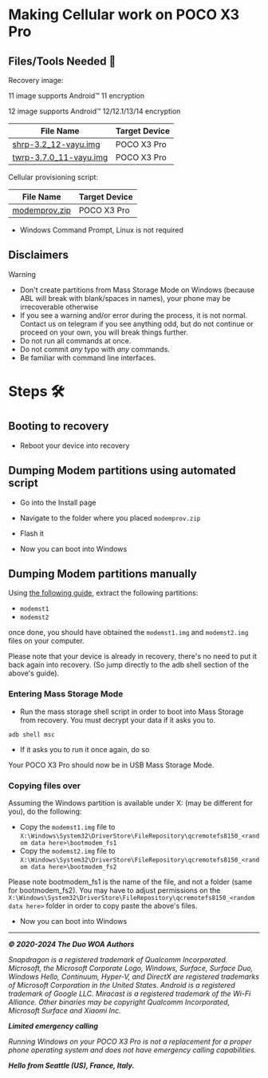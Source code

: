 # Making Cellular work on POCO X3 Pro

## Files/Tools Needed 📃

Recovery image:

11 image supports Android™ 11 encryption

12 image supports Android™ 12/12.1/13/14 encryption

| File Name                                       | Target Device         |
|-------------------------------------------------|-----------------------|
| [shrp-3.2_12-vayu.img](https://github.com/woa-vayu-archive/Port-Windows-11-POCO-X3-Pro/releases/download/Recoveries/shrp-3.2_12-vayu.img) | POCO X3 Pro |
| [twrp-3.7.0_11-vayu.img](https://github.com/woa-vayu-archive/Port-Windows-11-POCO-X3-Pro/releases/download/Recoveries/twrp-3.7.0_11-vayu.img) | POCO X3 Pro |

Cellular provisioning script:

| File Name                                       | Target Device         |
|-------------------------------------------------|-----------------------|
| [modemprov.zip](https://github.com/woa-vayu-archive/Port-Windows-11-POCO-X3-Pro/raw/main/Files/modemprov.zip) | POCO X3 Pro |

- Windows Command Prompt, Linux is not required

## Disclaimers

> [!WARNING]
> - Don't create partitions from Mass Storage Mode on Windows (because ABL will break with blank/spaces in names), your phone may be irrecoverable otherwise
> - If you see a warning and/or error during the process, it is not normal. Contact us on telegram if you see anything odd, but do not continue or proceed on your own, you will break things further.
> - Do not run all commands at once.
> - Do not commit *any* typo with *any* commands.
> - Be familiar with command line interfaces.

# Steps 🛠️

## Booting to recovery

- Reboot your device into recovery

## Dumping Modem partitions using automated script

- Go into the Install page

- Navigate to the folder where you placed ```modemprov.zip```


- Flash it

- Now you can boot into Windows

## Dumping Modem partitions manually

Using [the following guide](/Other-en/ExtractingPartitions.md), extract the following partitions:

- ```modemst1```
- ```modemst2```

once done, you should have obtained the ```modemst1.img``` and ```modemst2.img``` files on your computer.

Please note that your device is already in recovery, there's no need to put it back again into recovery. (So jump directly to the adb shell section of the above's guide).

### Entering Mass Storage Mode

- Run the mass storage shell script in order to boot into Mass Storage from recovery. You must decrypt your data if it asks you to.

```batch
adb shell msc
```

- If it asks you to run it once again, do so

Your POCO X3 Pro should now be in USB Mass Storage Mode.

### Copying files over

Assuming the Windows partition is available under X: (may be different for you), do the following:

- Copy the ```modemst1.img``` file to ```X:\Windows\System32\DriverStore\FileRepository\qcremotefs8150_<random data here>\bootmodem_fs1```
- Copy the ```modemst2.img``` file to ```X:\Windows\System32\DriverStore\FileRepository\qcremotefs8150_<random data here>\bootmodem_fs2```

Please note bootmodem_fs1 is the name of the file, and not a folder (same for bootmodem_fs2).
You may have to adjust permissions on the ```X:\Windows\System32\DriverStore\FileRepository\qcremotefs8150_<random data here>``` folder in order to copy paste the above's files.

- Now you can boot into Windows

---

_**© 2020-2024 The Duo WOA Authors**_

_Snapdragon is a registered trademark of Qualcomm Incorporated. Microsoft, the Microsoft Corporate Logo, Windows, Surface, Surface Duo, Windows Hello, Continuum, Hyper-V, and DirectX are registered trademarks of Microsoft Corporation in the United States. Android is a registered trademark of Google LLC. Miracast is a registered trademark of the Wi-Fi Alliance. Other binaries may be copyright Qualcomm Incorporated, Microsoft Surface and Xiaomi Inc._

_**Limited emergency calling**_

_Running Windows on your POCO X3 Pro is not a replacement for a proper phone operating system and does not have emergency calling capabilities._

_**Hello from Seattle (US), France, Italy.**_
